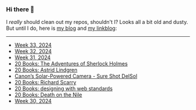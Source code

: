 ### Hi there 👋

I _really_ should clean out my repos, shouldn't I? Looks all a bit old and dusty. But until I do, here is [my blog](https://lostfocus.de/) and [my linkblog](https://dominikschwind.com/links):

--- 

<!-- POST-LIST:START -->
- [Week 33, 2024](https://lostfocus.de/2024/08/20/week-33-2024/)
- [Week 32, 2024](https://lostfocus.de/2024/08/12/week-32-2024/)
- [Week 31, 2024](https://lostfocus.de/2024/08/06/week-31-2024/)
- [20 Books: The Adventures of Sherlock Holmes](https://lostfocus.de/2024/08/02/20-books-the-adventures-of-sherlock-holmes/)
- [20 Books: Astrid Lindgren](https://lostfocus.de/2024/08/01/20-books-astrid-lindgren/)
- [Canon’s Solar-Powered Camera - Sure Shot DelSol](https://www.youtube.com/watch?v=MDcpKXHjd2Q)
- [20 Books: Richard Scarry](https://lostfocus.de/2024/07/31/20-books-richard-scarry/)
- [20 Books: designing with web standards](https://lostfocus.de/2024/07/30/20-books-designing-with-web-standards/)
- [20 Books: Death on the Nile](https://lostfocus.de/2024/07/29/20-books-death-on-the-nile/)
- [Week 30, 2024](https://lostfocus.de/2024/07/28/week-30-2024/)
<!-- POST-LIST:END -->

<!--
**lostfocus/lostfocus** is a ✨ _special_ ✨ repository because its `README.md` (this file) appears on your GitHub profile.

Here are some ideas to get you started:

- 🔭 I’m currently working on ...
- 🌱 I’m currently learning ...
- 👯 I’m looking to collaborate on ...
- 🤔 I’m looking for help with ...
- 💬 Ask me about ...
- 📫 How to reach me: ...
- 😄 Pronouns: ...
- ⚡ Fun fact: ...
-->

